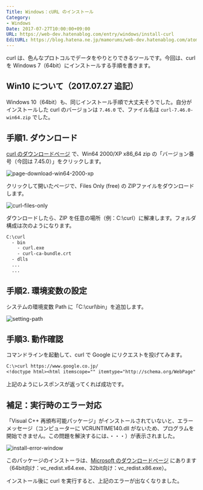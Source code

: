 ```yaml
---
Title: Windows：cURL のインストール
Category:
- Windows
Date: 2017-07-27T10:00:00+09:00
URL: https://web-dev.hatenablog.com/entry/windows/install-curl
EditURL: https://blog.hatena.ne.jp/mamorums/web-dev.hatenablog.com/atom/entry/10328749687179200904
---
```


curl は、色んなプロトコルでデータをやりとりできるツールです。今回は、curl を Windows 7（64bit）にインストールする手順を書きます。


## Win10 について（2017.07.27 追記）
Windows 10（64bit）も、同じインストール手順で大丈夫そうでした。自分がインストールした curl のバージョンは `7.46.0` で、ファイル名は `curl-7.46.0-win64.zip` でした。


## 手順1. ダウンロード
[curl のダウンロードページ](http://curl.haxx.se/download.html) で、Win64 2000/XP x86_64 zip の「バージョン番号（今回は 7.45.0）」をクリックします。

![page-download-win64-2000-xp](http://cdn-ak.f.st-hatena.com/images/fotolife/m/mamorums/20160815/20160815154413.png)

クリックして開いたページで、Files Only (free) の ZIPファイルをダウンロードします。

![curl-files-only](http://cdn-ak.f.st-hatena.com/images/fotolife/m/mamorums/20160815/20160815154414.png)

ダウンロードしたら、ZIP を任意の場所（例：C:\curl）に解凍します。フォルダ構成は次のようになります。

```txt
C:\curl
  - bin
    - curl.exe
    - curl-ca-bundle.crt
  - dlls
  ...
  ...
```


## 手順2. 環境変数の設定
システムの環境変数 Path に「C:\curl\bin」を追加します。

![setting-path](http://cdn-ak.f.st-hatena.com/images/fotolife/m/mamorums/20160815/20160815154415.png)


## 手順3. 動作確認
コマンドラインを起動して、curl で Google にリクエストを投げてみます。

```txt
C:\>curl https://www.google.co.jp/
<!doctype html><html itemscope="" itemtype="http://schema.org/WebPage" lang="ja"><head><meta content="世界中のあらゆる情報を検索するためのツールを提供しています。・・・省略・・・
```

上記のようにレスポンスが返ってくれば成功です。


## 補足：実行時のエラー対応
「Visual C++ 再頒布可能パッケージ」がインストールされていないと、エラーメッセージ（コンピューターに VCRUNTIME140.dll がないため、プログラムを開始できません。この問題を解決するには、・・・）が表示されました。

![install-error-window](http://cdn-ak.f.st-hatena.com/images/fotolife/m/mamorums/20160815/20160815154416.png)

このパッケージのインストーラは、[Microsoft のダウンロードページ](https://www.microsoft.com/ja-jp/download/details.aspx?id=48145) にあります（64bit向け：vc\_redist.x64.exe、32bit向け：vc\_redist.x86.exe）。

インストール後に curl を実行すると、上記のエラーが出なくなりました。
